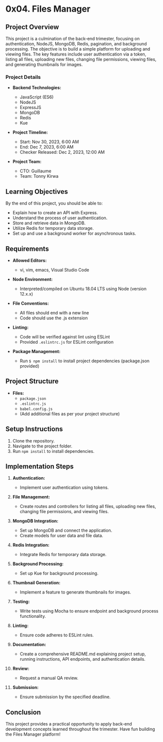 
# 0x04. Files Manager

## Project Overview

This project is a culmination of the back-end trimester, focusing on authentication, NodeJS, MongoDB, Redis, pagination, and background processing. The objective is to build a simple platform for uploading and viewing files. The key features include user authentication via a token, listing all files, uploading new files, changing file permissions, viewing files, and generating thumbnails for images.

### Project Details

- **Backend Technologies:**
  - JavaScript (ES6)
  - NodeJS
  - ExpressJS
  - MongoDB
  - Redis
  - Kue

- **Project Timeline:**
  - Start: Nov 30, 2023, 6:00 AM
  - End: Dec 7, 2023, 6:00 AM
  - Checker Released: Dec 2, 2023, 12:00 AM

- **Project Team:**
  - CTO: Guillaume
  - Team: Tonny Kirwa

## Learning Objectives

By the end of this project, you should be able to:

- Explain how to create an API with Express.
- Understand the process of user authentication.
- Store and retrieve data in MongoDB.
- Utilize Redis for temporary data storage.
- Set up and use a background worker for asynchronous tasks.

## Requirements

- **Allowed Editors:**
  - vi, vim, emacs, Visual Studio Code

- **Node Environment:**
  - Interpreted/compiled on Ubuntu 18.04 LTS using Node (version 12.x.x)

- **File Conventions:**
  - All files should end with a new line
  - Code should use the .js extension

- **Linting:**
  - Code will be verified against lint using ESLint
  - Provided `.eslintrc.js` for ESLint configuration

- **Package Management:**
  - Run `$ npm install` to install project dependencies (package.json provided)

## Project Structure

- **Files:**
  - `package.json`
  - `.eslintrc.js`
  - `babel.config.js`
  - (Add additional files as per your project structure)

## Setup Instructions

1. Clone the repository.
2. Navigate to the project folder.
3. Run `npm install` to install dependencies.

## Implementation Steps

1. **Authentication:**
   - Implement user authentication using tokens.

2. **File Management:**
   - Create routes and controllers for listing all files, uploading new files, changing file permissions, and viewing files.

3. **MongoDB Integration:**
   - Set up MongoDB and connect the application.
   - Create models for user data and file data.

4. **Redis Integration:**
   - Integrate Redis for temporary data storage.

5. **Background Processing:**
   - Set up Kue for background processing.

6. **Thumbnail Generation:**
   - Implement a feature to generate thumbnails for images.

7. **Testing:**
   - Write tests using Mocha to ensure endpoint and background process functionality.

8. **Linting:**
   - Ensure code adheres to ESLint rules.

9. **Documentation:**
   - Create a comprehensive README.md explaining project setup, running instructions, API endpoints, and authentication details.

10. **Review:**
    - Request a manual QA review.

11. **Submission:**
    - Ensure submission by the specified deadline.

## Conclusion

This project provides a practical opportunity to apply back-end development concepts learned throughout the trimester. Have fun building the Files Manager platform!
